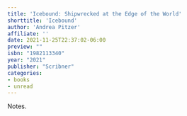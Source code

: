 ```yaml
---
title: 'Icebound: Shipwrecked at the Edge of the World'
shorttitle: 'Icebound'
author: 'Andrea Pitzer'
affiliate: ''
date: 2021-11-25T22:37:02-06:00 
preview: ""
isbn: "1982113340"
year: "2021"
publisher: "Scribner"
categories: 
- books
- unread
---
```


Notes.
